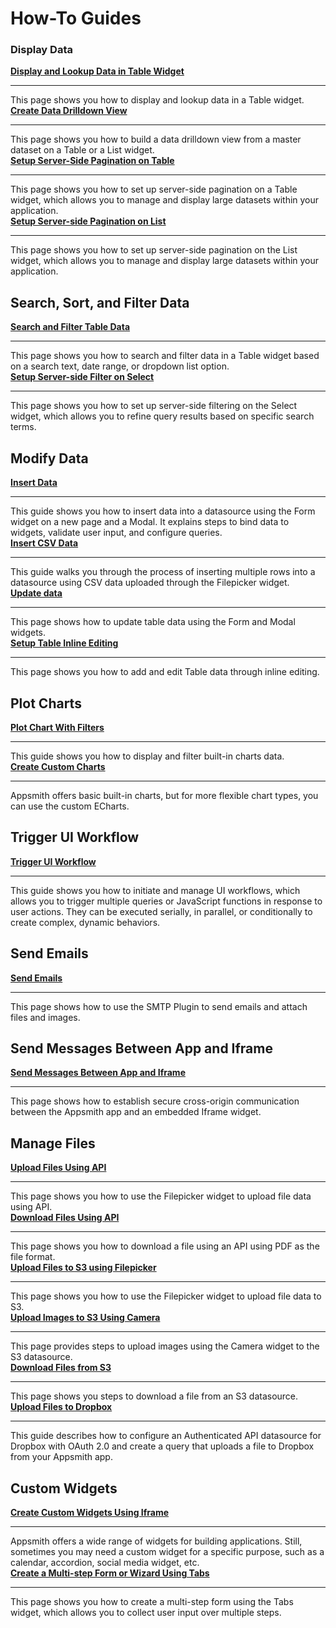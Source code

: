 # How-To Guides

### Display Data


<div class="containerGridSampleApp">
    <div class="containerColumnSampleApp columnGrid column-one">
        <div class="containerCol">
            <a href="/build-apps/how-to-guides/display-search-and-filter-table-data"><strong>Display and Lookup Data in Table Widget</strong></a>
        </div> <hr/>
        <div class="containerDescription">This page shows you how to display and lookup data in a Table widget.</div>
    </div>
    <div class="containerColumnSampleApp columnGrid column-two">
        <div class="containerCol">
           <a href="/build-apps/how-to-guides/create-drill-down-view"><strong>Create Data Drilldown View</strong></a>
        </div><hr/>
        <div class="containerDescription">This page shows you how to build a data drilldown view from a master dataset on a Table or a List widget.
        </div>
    </div>
</div>


<div class="containerGridSampleApp">
    <div class="containerColumnSampleApp columnGrid column-one">
        <div class="containerCol">
            <a href="/build-apps/how-to-guides/Server-side-pagination-in-table"><strong>Setup Server-Side Pagination on Table</strong></a>
        </div> <hr/>
        <div class="containerDescription">This page shows you how to set up server-side pagination on a Table widget, which allows you to manage and display large datasets within your application.</div>
    </div>
    <div class="containerColumnSampleApp columnGrid column-two">
        <div class="containerCol">
           <a href="/build-apps/how-to-guides/Setup-Server-side-Pagination-on-List"><strong>Setup Server-side Pagination on List</strong></a>
        </div><hr/>
        <div class="containerDescription">This page shows you how to set up server-side pagination on the List widget, which allows you to manage and display large datasets within your application.
        </div>
    </div>
</div>



## Search, Sort, and Filter Data


<div class="containerGridSampleApp">
    <div class="containerColumnSampleApp columnGrid column-one">
        <div class="containerCol">
            <a href="/build-apps/how-to-guides/search-and-filter-table-data"><strong>Search and Filter Table Data</strong></a>
        </div> <hr/>
        <div class="containerDescription">This page shows you how to search and filter data in a Table widget based on a search text, date range, or dropdown list option.</div>
    </div>
    <div class="containerColumnSampleApp columnGrid column-two">
        <div class="containerCol">
           <a href="/build-apps/how-to-guides/Setup-Server-side-Filtering-on-Select"><strong>Setup Server-side Filter on Select</strong></a>
        </div><hr/>
        <div class="containerDescription">This page shows you how to set up server-side filtering on the Select widget, which allows you to refine query results based on specific search terms.
        </div>
    </div>
</div>


## Modify Data

<div class="containerGridSampleApp">
    <div class="containerColumnSampleApp columnGrid column-one">
        <div class="containerCol">
            <a href="/build-apps/how-to-guides/insert-data"><strong>Insert Data</strong></a>
        </div> <hr/>
        <div class="containerDescription">This guide shows you how to insert data into a datasource using the Form widget on a new page and a Modal. It explains steps to bind data to widgets, validate user input, and configure queries.</div>
    </div>
    <div class="containerColumnSampleApp columnGrid column-two">
        <div class="containerCol">
           <a href="/build-apps/how-to-guides/Upload-CSV-Data-to-Table"><strong>Insert CSV Data</strong></a>
        </div><hr/>
        <div class="containerDescription">This guide walks you through the process of inserting multiple rows into a datasource using CSV data uploaded through the Filepicker widget.
        </div>
    </div>
</div>

<div class="containerGridSampleApp">
    <div class="containerColumnSampleApp columnGrid column-one">
        <div class="containerCol">
            <a href="/build-apps/how-to-guides/submit-form-data"><strong>Update data</strong></a>
        </div> <hr/>
        <div class="containerDescription">This page shows how to update table data using the Form and Modal widgets.</div>
    </div>
    <div class="containerColumnSampleApp columnGrid column-two">
        <div class="containerCol">
           <a href="/reference/widgets/table/inline-editing"><strong>Setup Table Inline Editing</strong></a>
        </div><hr/>
        <div class="containerDescription">This page shows you how to add and edit Table data through inline editing.
        </div>
    </div>
</div>

## Plot Charts

<div class="containerGridSampleApp">
    <div class="containerColumnSampleApp columnGrid column-one">
        <div class="containerCol">
            <a href="/build-apps/how-to-guides/Display-and-filter-chart-data"><strong>Plot Chart With Filters</strong></a>
        </div> <hr/>
        <div class="containerDescription">This guide shows you how to display and filter built-in charts data.</div>
    </div>
    <div class="containerColumnSampleApp columnGrid column-two">
        <div class="containerCol">
           <a href="/build-apps/how-to-guides/create-custom-charts"><strong>Create Custom Charts</strong></a>
        </div><hr/>
        <div class="containerDescription">Appsmith offers basic built-in charts, but for more flexible chart types, you can use the custom ECharts.
        </div>
    </div>
</div>

## Trigger UI Workflow



<div class="containerGridSampleApp">
<div class="containerColumnSampleApp columnGrid column-one">
        <div class="containerCol">
            <a href="/core-concepts/writing-code/workflows"><strong>Trigger UI Workflow</strong></a>
        </div> <hr/>
        <div class="containerDescription">This guide shows you how to initiate and manage UI workflows, which allows you to trigger multiple queries or JavaScript functions in response to user actions. They can be executed serially, in parallel, or conditionally to create complex, dynamic behaviors.</div>
        <div class="containerTutorialLink"></div>
    </div>
<div class="columnGrid column-two"></div>
</div>


## Send Emails


<div class="containerGridSampleApp">
<div class="containerColumnSampleApp columnGrid column-one">
        <div class="containerCol">
            <a href="/connect-data/how-to-guides/send-emails-using-the-SMTP-plugin"><strong>Send Emails</strong></a>
        </div> <hr/>
        <div class="containerDescription">This page shows how to use the SMTP Plugin to send emails and attach files and images.</div>
        <div class="containerTutorialLink"></div>
    </div>
<div class="columnGrid column-two"></div>
</div>


## Send Messages Between App and Iframe


<div class="containerGridSampleApp">
<div class="containerColumnSampleApp columnGrid column-one">
        <div class="containerCol">
            <a href="/build-apps/how-to-guides/Communicate-Between-an-App-and-Iframe"><strong>Send Messages Between App and Iframe</strong></a>
        </div> <hr/>
        <div class="containerDescription">This page shows how to establish secure cross-origin communication between the Appsmith app and an embedded Iframe widget.</div>
        <div class="containerTutorialLink"></div>
    </div>
<div class="columnGrid column-two"></div>
</div>

## Manage Files

<div class="containerGridSampleApp">
    <div class="containerColumnSampleApp columnGrid column-one">
        <div class="containerCol">
            <a href="/build-apps/how-to-guides/Send-Filepicker-Data-with-API-Requests"><strong>Upload Files Using API</strong></a>
        </div> <hr/>
        <div class="containerDescription">This page shows you how to use the Filepicker widget to upload file data using API.</div>
    </div>
    <div class="containerColumnSampleApp columnGrid column-two">
        <div class="containerCol">
           <a href="/connect-data/how-to-guides/how-to-download-files-using-api"><strong>Download Files Using API</strong></a>
        </div><hr/>
        <div class="containerDescription">This page shows you how to download a file using an API using PDF as the file format.
        </div>
    </div>
</div>

<div class="containerGridSampleApp">
    <div class="containerColumnSampleApp columnGrid column-one">
        <div class="containerCol">
            <a href="/connect-data/how-to-guides/how-to-upload-to-s3"><strong>Upload Files to S3 using Filepicker</strong></a>
        </div> <hr/>
        <div class="containerDescription">This page shows you how to use the Filepicker widget to upload file data to S3.</div>
    </div>
    <div class="containerColumnSampleApp columnGrid column-two">
        <div class="containerCol">
           <a href="/connect-data/how-to-guides/how-to-use-the-camera-image-widget-to-upload-download-images"><strong>Upload Images to S3 Using Camera</strong></a>
        </div><hr/>
        <div class="containerDescription">This page provides steps to upload images using the Camera widget to the S3 datasource.
        </div>
    </div>
</div>


<div class="containerGridSampleApp">
    <div class="containerColumnSampleApp columnGrid column-one">
        <div class="containerCol">
            <a href="/connect-data/how-to-guides/download-files-from-s3"><strong>Download Files from S3</strong></a>
        </div> <hr/>
        <div class="containerDescription">This page shows you steps to download a file from an S3 datasource.</div>
    </div>
    <div class="containerColumnSampleApp columnGrid column-two">
        <div class="containerCol">
           <a href="/connect-data/how-to-guides/how-to-integrate-dropbox"><strong>Upload Files to Dropbox</strong></a>
        </div><hr/>
        <div class="containerDescription">This guide describes how to configure an Authenticated API datasource for Dropbox with OAuth 2.0 and create a query that uploads a file to Dropbox from your Appsmith app.
        </div>
    </div>
</div>

## Custom Widgets

<div class="containerGridSampleApp">
    <div class="containerColumnSampleApp columnGrid column-one">
        <div class="containerCol">
            <a href="/build-apps/how-to-guides/Create-Custom-Widgets-Using-Iframe"><strong>Create Custom Widgets Using Iframe</strong></a>
        </div> <hr/>
        <div class="containerDescription">Appsmith offers a wide range of widgets for building applications. Still, sometimes you may need a custom widget for a specific purpose, such as a calendar, accordion, social media widget, etc.</div>
    </div>
    <div class="containerColumnSampleApp columnGrid column-two">
        <div class="containerCol">
           <a href="/build-apps/how-to-guides/Multi-step-Form-or-Wizard-Using-Tabs"><strong>Create a Multi-step Form or Wizard Using Tabs</strong></a>
        </div><hr/>
        <div class="containerDescription">This page shows you how to create a multi-step form using the Tabs widget, which allows you to collect user input over multiple steps.
        </div>
    </div>
</div>
